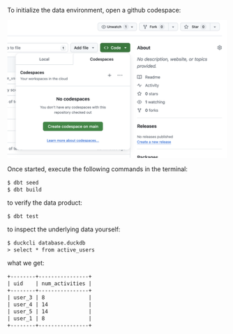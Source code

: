 To initialize the data environment, open a github codespace:

![image that explains how to open github codepsace](images/github-codespace.png)

Once started, execute the following commands in the terminal:

```
$ dbt seed
$ dbt build
```

to verify the data product:

```
$ dbt test
```

to inspect the underlying data yourself:

```
$ duckcli database.duckdb
> select * from active_users
```

what we get:

```
+--------+----------------+
| uid    | num_activities |
+--------+----------------+
| user_3 | 8              |
| user_4 | 14             |
| user_5 | 14             |
| user_1 | 8              |
+--------+----------------+
```

